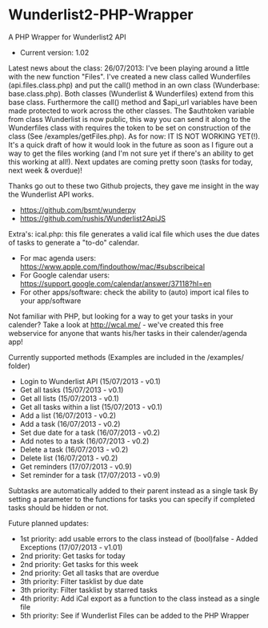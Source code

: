 Wunderlist2-PHP-Wrapper
=======================

A PHP Wrapper for Wunderlist2 API
- Current version: 1.02

Latest news about the class:
26/07/2013: I've been playing around a little with the new function "Files". I've created a new class called Wunderfiles (api.files.class.php) and put the call() method in an own class (Wunderbase: base.class.php). Both classes (Wunderlist & Wunderfiles) extend from this base class. Furthermore the call() method and $api_url variables have been made protected to work across the other classes. The $authtoken variable from class Wunderlist is now public, this way you can send it along to the Wunderfiles class with requires the token to be set on construction of the class (See /examples/getFiles.php). As for now: IT IS NOT WORKING YET(!). It's a quick draft of how it would look in the future as soon as I figure out a way to get the files working (and I'm not sure yet if there's an ability to get this working at all!). Next updates are coming pretty soon (tasks for today, next week & overdue)! 

Thanks go out to these two Github projects, they gave me insight in the way the Wunderlist API works.
- https://github.com/bsmt/wunderpy
- https://github.com/rushis/Wunderlist2ApiJS

Extra's:
ical.php: this file generates a valid ical file which uses the due dates of tasks to generate a "to-do" calendar. 
- For mac agenda users: https://www.apple.com/findouthow/mac/#subscribeical
- For Google calendar users: https://support.google.com/calendar/answer/37118?hl=en
- For other apps/software: check the ability to (auto) import ical files to your app/software

Not familiar with PHP, but looking for a way to get your tasks in your calender? Take a look at http://wcal.me/ - we've created this free webservice for anyone that wants his/her tasks in their calender/agenda app!

Currently supported methods (Examples are included in the /examples/ folder)

- Login to Wunderlist API (15/07/2013 - v0.1)
- Get all tasks (15/07/2013 - v0.1)
- Get all lists (15/07/2013 - v0.1)
- Get all tasks within a list (15/07/2013 - v0.1)
- Add a list (16/07/2013 - v0.2)
- Add a task (16/07/2013 - v0.2)
- Set due date for a task (16/07/2013 - v0.2)
- Add notes to a task (16/07/2013 - v0.2)
- Delete a task (16/07/2013 - v0.2)
- Delete list (16/07/2013 - v0.2)
- Get reminders (17/07/2013 - v0.9)
- Set reminder for a task (17/07/2013 - v0.9)

Subtasks are automatically added to their parent instead as a single task
By setting a parameter to the functions for tasks you can specify if completed tasks should be hidden or not.

Future planned updates:
- 1st priority: add usable errors to the class instead of (bool)false - Added Exceptions (17/07/2013 - v1.01)
- 2nd priority: Get tasks for today
- 2nd priority: Get tasks for this week
- 2nd priority: Get all tasks that are overdue
- 3th priority: Filter tasklist by due date
- 3th priority: Filter tasklist by starred tasks
- 4th priority: Add iCal export as a function to the class instead as a single file
- 5th priority: See if Wunderlist Files can be added to the PHP Wrapper
